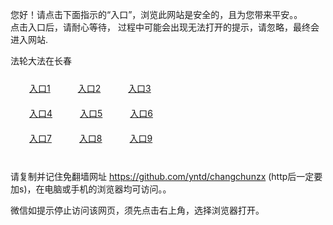 您好！请点击下面指示的“入口”，浏览此网站是安全的，且为您带来平安。。 <br/>
点击入口后，请耐心等待， 过程中可能会出现无法打开的提示，请忽略，最终会进入网站. </br>

法轮大法在长春<br/>
<div style="padding:10px"><a style="margin:20px" target="_blank" href="https://d253iaucwjmn4f.cloudfront.net/2Qpsp?olqebxct" id="ccLink1" rel="nofollow">入口1</a> <a target="_blank" style="margin:20px" href="https://d23t25zwhq14kp.cloudfront.net/2Qpsp?aqnnnh" id="ccLink2" rel="nofollow">入口2</a> <a style="margin:20px" target="_blank" href="https://dzappmx6oozhf.cloudfront.net/2Qpsp?hosroru" id="ccLink3" rel="nofollow">入口3</a></div>

<div style="padding:10px" ><a style="margin:20px" target="_blank" href="https://d253iaucwjmn4f.cloudfront.net/2Qpsp?olqebxct" id="ccLink4" rel="nofollow">入口4</a> <a style="margin:20px" href="https://d23t25zwhq14kp.cloudfront.net/2Qpsp?aqnnnh" target="_blank" id="ccLink5" rel="nofollow">入口5</a> <a style="margin:20px" href="https://dzappmx6oozhf.cloudfront.net/2Qpsp?hosroru" target="_blank" id="ccLink6" rel="nofollow">入口6</a></div>

<div style="padding:10px"><a style="margin:20px" target="_blank" href="https://d253iaucwjmn4f.cloudfront.net/2Qpsp?olqebxct" id="ccLink7" rel="nofollow">入口7</a> <a style="margin:20px" href="https://d23t25zwhq14kp.cloudfront.net/2Qpsp?aqnnnh" target="_blank" id="ccLink8" rel="nofollow">入口8</a> <a style="margin:20px" target="_blank" href="https://dzappmx6oozhf.cloudfront.net/2Qpsp?hosroru" id="ccLink9" rel="nofollow">入口9</a></div>

<br/>



请复制并记住免翻墙网址 https://github.com/yntd/changchunzx (http后一定要加s)，在电脑或手机的浏览器均可访问。。<br/>

微信如提示停止访问该网页，须先点击右上角，选择浏览器打开。
